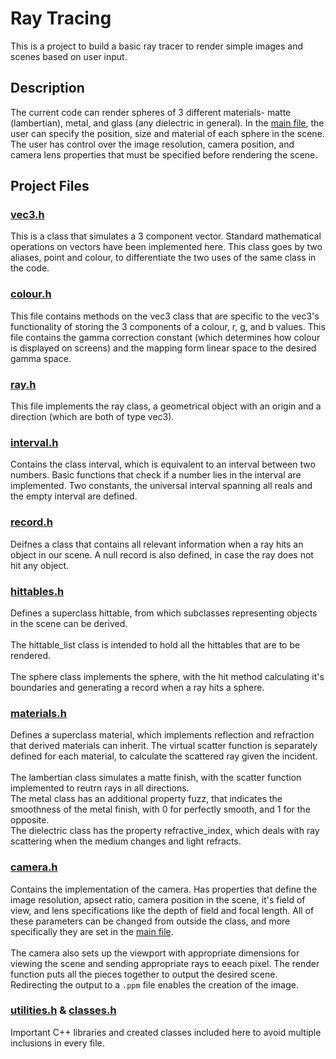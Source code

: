 # Ray Tracing

This is a project to build a basic ray tracer to render simple images and scenes based on user input.

## Description

The current code can render spheres of 3 different materials- matte (lambertian), metal, and glass (any dielectric in general). In the [main file](https://github.com/FatherLouie/traycer/blob/main/zimage.cpp), the user can specify the position, size and material of each sphere in the scene. The user has control over the image resolution, camera position, and camera lens properties that must be specified before rendering the scene. 

## Project Files

### [vec3.h](https://github.com/FatherLouie/traycer/blob/main/vec3.h)

This is a class that simulates a 3 component vector. Standard mathematical operations on vectors have been implemented here. This class goes by two aliases, point and colour, to differentiate the two uses of the same class in the code.

### [colour.h](https://github.com/FatherLouie/traycer/blob/main/colour.h)

This file contains methods on the vec3 class that are specific to the vec3's functionality of storing the 3 components of a colour, r, g, and b values. This file contains the gamma correction constant (which determines how colour is displayed on screens) and the mapping form linear space to the desired gamma space. 

### [ray.h](https://github.com/FatherLouie/traycer/blob/main/ray.h)

This file implements the ray class, a geometrical object with an origin and a direction (which are both of type vec3).

### [interval.h](https://github.com/FatherLouie/traycer/blob/main/interval.h)

Contains the class interval, which is equivalent to an interval between two numbers. Basic functions that check if a number lies in the interval are implemented. Two constants, the universal interval spanning all reals and the empty interval are defined.

### [record.h](https://github.com/FatherLouie/traycer/blob/main/record.h)

Deifnes a class that contains all relevant information when a ray hits an object in our scene. A null record is also defined, in case the ray does not hit any object.

### [hittables.h](https://github.com/FatherLouie/traycer/blob/main/hittables.h)

Defines a superclass hittable, from which subclasses representing objects in the scene can be derived.<br/><br/>
The hittable_list class is intended to hold all the hittables that are to be rendered.<br/><br/>
The sphere class implements the sphere, with the hit method calculating it's boundaries and generating a record when a ray hits a sphere.

### [materials.h](https://github.com/FatherLouie/traycer/blob/main/materials.h)

Defines a superclass material, which implements reflection and refraction that derived materials can inherit. The virtual scatter function is separately defined for each material, to calculate the scattered ray given the incident.<br/><br/>
The lambertian class simulates a matte finish, with the scatter function implemented to reutrn rays in all directions.<br/>
The metal class has an additional property fuzz, that indicates the smoothness of the metal finish, with 0 for perfectly smooth, and 1 for the opposite. <br/>
The dielectric class has the property refractive_index, which deals with ray scattering when the medium changes and light refracts.

### [camera.h](https://github.com/FatherLouie/traycer/blob/main/camera.h)

Contains the implementation of the camera. Has properties that define the image resolution, apsect ratio, camera position in the scene, it's field of view, and lens specifications like the depth of field and focal length. All of these parameters can be changed from outside the class, and more specifically they are set in the [main file](https://github.com/FatherLouie/traycer/blob/main/zimage.cpp).<br/><br/>
The camera also sets up the viewport with appropriate dimensions for viewing the scene and sending appropriate rays to eeach pixel. The render function puts all the pieces together to output the desired scene. Redirecting the output to a `.ppm` file enables the creation of the image.

### [utilities.h](https://github.com/FatherLouie/traycer/blob/main/utilities.h) & [classes.h](https://github.com/FatherLouie/traycer/blob/main/classes.h)

Important C++ libraries and created classes included here to avoid multiple inclusions in every file.
